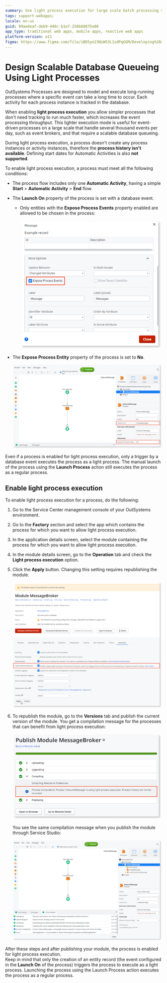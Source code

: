 ```yaml
---
summary: Use light process execution for large scale batch processing scenarios, such as an event broker.
tags: support-webapps;
locale: en-us
guid: 99aedeaf-deb9-440c-b1e7-258b60875e00
app_type: traditional web apps, mobile apps, reactive web apps
platform-version: o11
figma: https://www.figma.com/file/iBD5yo23NiW53L1zdPqGGM/Developing%20an%20Application?node-id=273:45
---
```


# Design Scalable Database Queueing Using Light Processes

OutSystems Processes are designed to model and execute long-running processes where a specific event can take a long time to occur. Each activity for each process instance is tracked in the database.

When enabling **light process execution** you allow simpler processes that don't need tracking to run much faster, which increases the event processing throughput. This lighter execution mode is useful for event-driven processes on a large scale that handle several thousand events per day, such as event brokers, and that require a scalable database queueing.

During light process execution, a process doesn't create any process instances or activity instances, therefore the **process history isn't available**. Defining start dates for Automatic Activities is also **not supported**.

To enable light process execution, a process must meet all the following conditions:

* The process flow includes only one **Automatic Activity**, having a simple **Start** > **Automatic Activity** > **End** flow.

* The **Launch On** property of the process is set with a database event.
    * Only entities with the **Expose Process Events** property enabled are allowed to be chosen in the process:

        ![Screenshot showing the Expose Process Events checkbox in the OutSystems Service Center](images/expose-process-events-checkbox-ss.png "Expose Process Events Checkbox")

* The **Expose Process Entity** property of the process is set to **No**.

    ![Flow diagram illustrating a simple Start to Automatic Activity to End process for light process execution](images/light-process-1.png "Light Process Flow Diagram")

<div class="info" markdown="1">

Even if a process is enabled for light process execution, only a trigger by a database event executes the process as a light process. The manual launch of the process using the **Launch Process** action still executes the process as a regular process.

</div>

## Enable light process execution

To enable light process execution for a process, do the following:

1. Go to the Service Center management console of your OutSystems environment.

1. Go to the **Factory** section and select the app which contains the process for which you want to allow light process execution.

1. In the application details screen, select the module containing the process for which you want to allow light process execution.

1. In the module details screen, go to the **Operation** tab and check the **Light process execution** option.

1. Click the **Apply** button. Changing this setting requires republishing the module.

    ![Service Center management console showing the option to enable light process execution for an OutSystems application](images/light-process-enable-sc.png "Enabling Light Process Execution")

1. To republish the module, go to the **Versions** tab and publish the current version of the module. You get a compilation message for the processes that can benefit from light process execution:

    ![Compilation message in Service Center indicating the module is ready for light process execution after publishing](images/light-process-publish-module-sc.png "Publish Module for Light Process Execution")  

    You see the same compilation message when you publish the module through Service Studio:  

    ![Service Studio compilation message confirming light process execution is enabled for the module](images/light-process-3.png "Light Process Execution Confirmation")

After these steps and after publishing your module, the process is enabled for light process execution.  
Keep in mind that only the creation of an entity record (the event configured in the **Launch On** of the process) triggers the process to execute as a light process. Launching the process using the Launch Process action executes the process as a regular process.
